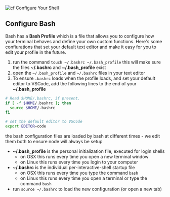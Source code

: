 ![cf](http://i.imgur.com/7v5ASc8.png) Configure Your Shell

## Configure Bash
Bash has a **Bash Profile** which is a file that allows you to configure
how your terminal behaves and define your own custom functions. Here's
some confiurations that set your default text editor and make it easy
for you to edit your profile in the future.

1. run the command `touch ~/.bashrc ~/.bash_profile`
   this will make sure the files **~/.bashrc** and **~/.bash_profile** exist
1. open the `~/.bash_profile` and `~/.bashrc` files in your text editor
1. To ensure `.bashrc` loads when the profile loads, and set your default editor to VSCode, add the following lines to
   the end of your **~/.bash_profile**

``` bash
# Read $HOME/.bashrc, if present.
if [ -f $HOME/.bashrc ]; then
  source $HOME/.bashrc
fi

# set the default editor to VSCode
export EDITOR=code

```

the bash configuration files are loaded by bash at different times - we edit them both to ensure node will always be setup
* **~/.bash_profile** is the personal initialization file, executed for login shells
  * on OSX this runs every time you open a new terminal window
  * on Linux this runs every time you login to your computer
* **~/.bashrc** is the individual per-interactive-shell startup file
  * on OSX this runs every time you type the command `bash`
  * on Linux this runs every time you open a terminal or type the command `bash`
* run `source ~/.bashrc` to load the new configuration (or open a new tab)
